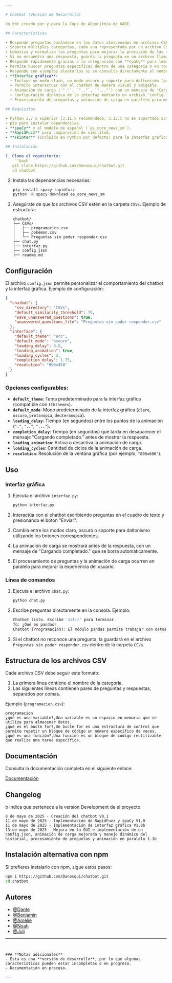 ```yaml
---

# Chatbot (Versión de Desarrollo)

Un bot creado por y para la Copa de Algoritmia de UADE.

## Características

- Responde preguntas basándose en los datos almacenados en archivos CSV.
- Soporta múltiples categorías, cada una representada por un archivo CSV.
- Lematiza y normaliza las preguntas para mejorar la precisión de las respuestas.
- Si no encuentra una respuesta, guarda la pregunta en un archivo llamado `Preguntas sin poder responder.csv`.
- Responde rápidamente gracias a la integración con **spaCy** para lematización y **RapidFuzz** para comparación de similitud.
- Permite buscar preguntas específicas dentro de una categoría o en todas las categorías disponibles.
- Responde con ejemplos aleatorios si se consulta directamente el nombre de una categoría.
- **Interfaz gráfica**:
  - Incluye un modo claro, un modo oscuro y soporte para daltonismo (protanopia y deuteranopia).
  - Permite interactuar con el chatbot de manera visual y amigable.
  - Animación de carga (`"."`, `".."`, `"..."`) con un mensaje de "Cargando completado.".
  - Configuración dinámica de la interfaz mediante un archivo `config.json`.
  - Procesamiento de preguntas y animación de carga en paralelo para mejorar la experiencia del usuario.

## Requisitos

- Python 3.7 o superior [3.11.x recomendado, 3.13.x no es soportado actualmente por limitaciones de spaCy].
- pip para instalar dependencias.
- **spaCy** y el modelo de español (`es_core_news_sm`).
- **RapidFuzz** para comparación de similitud.
- **Tkinter** (incluido en Python por defecto) para la interfaz gráfica.

## Instalación

1. Clona el repositorio:
   ```bash
   git clone https://github.com/Danosqui/chatbot.git
   cd chatbot
   ```

2. Instala las dependencias necesarias:
   ```bash
   pip install spacy rapidfuzz
   python -m spacy download es_core_news_sm
   ```

3. Asegúrate de que los archivos CSV estén en la carpeta `CSVs`. Ejemplo de estructura:
   ```
   chatbot/
   ├── CSVs/
   │   ├── programacion.csv
   │   ├── pokemon.csv
   │   └── Preguntas sin poder responder.csv
   ├── chat.py
   ├── interfaz.py
   ├── config.json
   ├── readme.md
   ```

## Configuración

El archivo `config.json` permite personalizar el comportamiento del chatbot y la interfaz gráfica. Ejemplo de configuración:

```json
{
  "chatbot": {
    "csv_directory": "CSVs",
    "default_similarity_threshold": 70,
    "save_unanswered_questions": true,
    "unanswered_questions_file": "Preguntas sin poder responder.csv"
  },
  "interface": {
    "default_theme": "arc",
    "default_mode": "oscuro",
    "loading_delay": 0.5,
    "loading_animation": true,
    "loading_cycles": 3,
    "completion_delay": 1.75,
    "resolution": "900x450"
  }
}
```

### Opciones configurables:
- **`default_theme`**: Tema predeterminado para la interfaz gráfica (compatible con `ttkthemes`).
- **`default_mode`**: Modo predeterminado de la interfaz gráfica (`claro`, `oscuro`, `protanopia`, `deuteranopia`).
- **`loading_delay`**: Tiempo (en segundos) entre los puntos de la animación (`"."`, `".."`, `"..."`).
- **`completion_delay`**: Tiempo (en segundos) que tarda en desaparecer el mensaje "Cargando completado." antes de mostrar la respuesta.
- **`loading_animation`**: Activa o desactiva la animación de carga.
- **`loading_cycles`**: Cantidad de ciclos de la animación de carga.
- **`resolution`**: Resolución de la ventana gráfica (por ejemplo, `"800x600"`).

## Uso

### **Interfaz gráfica**
1. Ejecuta el archivo `interfaz.py`:
   ```bash
   python interfaz.py
   ```

2. Interactúa con el chatbot escribiendo preguntas en el cuadro de texto y presionando el botón "Enviar".

3. Cambia entre los modos claro, oscuro o soporte para daltonismo utilizando los botones correspondientes.

4. La animación de carga se mostrará antes de la respuesta, con un mensaje de "Cargando completado." que se borra automáticamente.

5. El procesamiento de preguntas y la animación de carga ocurren en paralelo para mejorar la experiencia del usuario.

### **Línea de comandos**
1. Ejecuta el archivo `chat.py`:
   ```bash
   python chat.py
   ```

2. Escribe preguntas directamente en la consola. Ejemplo:
   ```bash
   Chatbot listo. Escribe 'salir' para terminar.
   Tú: ¿Qué es pandas?
   Chatbot (Programación): El módulo pandas permite trabajar con datos estructurados. (Similitud: 100.00%)
   ```

3. Si el chatbot no reconoce una pregunta, la guardará en el archivo `Preguntas sin poder responder.csv` dentro de la carpeta `CSVs`.

## Estructura de los archivos CSV

Cada archivo CSV debe seguir este formato:
1. La primera línea contiene el nombre de la categoría.
2. Las siguientes líneas contienen pares de preguntas y respuestas, separados por comas.

Ejemplo (`programacion.csv`):
```
programacion
¿qué es una variable?,Una variable es un espacio en memoria que se utiliza para almacenar datos.
¿qué es el bucle for?,Un bucle for es una estructura de control que permite repetir un bloque de código un número específico de veces.
¿qué es una función?,Una función es un bloque de código reutilizable que realiza una tarea específica.
```

## Documentación

Consulta la documentación completa en el siguiente enlace:

[Documentación](about:blank)

## Changelog
b indica que pertenece a la version Development de el proyecto
```
8 de mayo de 2025 - Creación del chatbot V0.1
11 de mayo de 2025 - Implementación de RapidFuzz y spaCy V1.0
11 de mayo de 2025 - Implementación de interfaz gráfica V1.0b
13 de mayo de 2025 - Mejora en la GUI e implementación de un config.json, animación de carga mejorada y manejo dinámico del historial, procesamiento de preguntas y animación en paralelo 1.1b
```

## Instalación alternativa con npm

Si prefieres instalarlo con npm, sigue estos pasos:

```bash
npm i https://github.com/Danosqui/chatbot.git
cd chatbot
```

## Autores

- [@Dante](https://www.github.com/Danosqui)
- [@Benjamin](https://www.github.com/DuckyCom)
- [@Amélie](https://www.github.com/Ame005)
- [@Noah](https://www.github.com/Dexnou)
- [@Juli](https://www.github.com/)

---
```


### **Notas adicionales**
- Esta es una **versión de desarrollo**, por lo que algunas características pueden estar incompletas o en progreso.
- Documentación en proceso.

---
